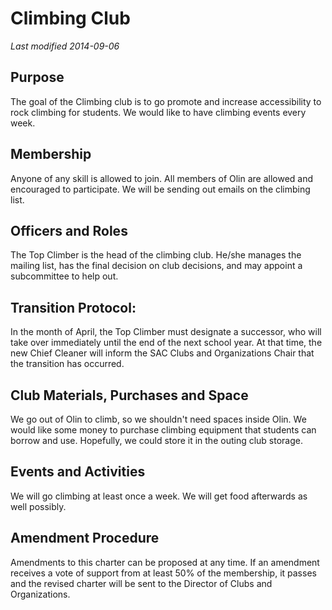 # Climbing Club

*Last modified 2014-09-06*

## Purpose
The goal of the Climbing club is to go promote and increase accessibility to rock climbing for students. We would like to have climbing events every week.

## Membership
Anyone of any skill is allowed to join. All members of Olin are allowed and encouraged to participate. We will be sending out emails on the climbing list.

## Officers and Roles
The Top Climber is the head of the climbing club. He/she manages the mailing list, has the final decision on club decisions, and may appoint a subcommittee to help out.

## Transition Protocol:

In the month of April, the Top Climber must designate a successor, who will take over immediately until the end of the next school year. At that time, the new Chief Cleaner will inform the SAC Clubs and Organizations Chair that the transition has occurred.

## Club Materials, Purchases and Space
We go out of Olin to climb, so we shouldn't need spaces inside Olin. We would like some money to purchase climbing equipment that students can borrow and use. Hopefully, we could store it in the outing club storage.

## Events and Activities
We will go climbing at least once a week. We will get food afterwards as well possibly.

## Amendment Procedure
Amendments to this charter can be proposed at any time. If an amendment receives a vote of support from at least 50% of the membership, it passes and the revised charter will be sent to the Director of Clubs and Organizations.
